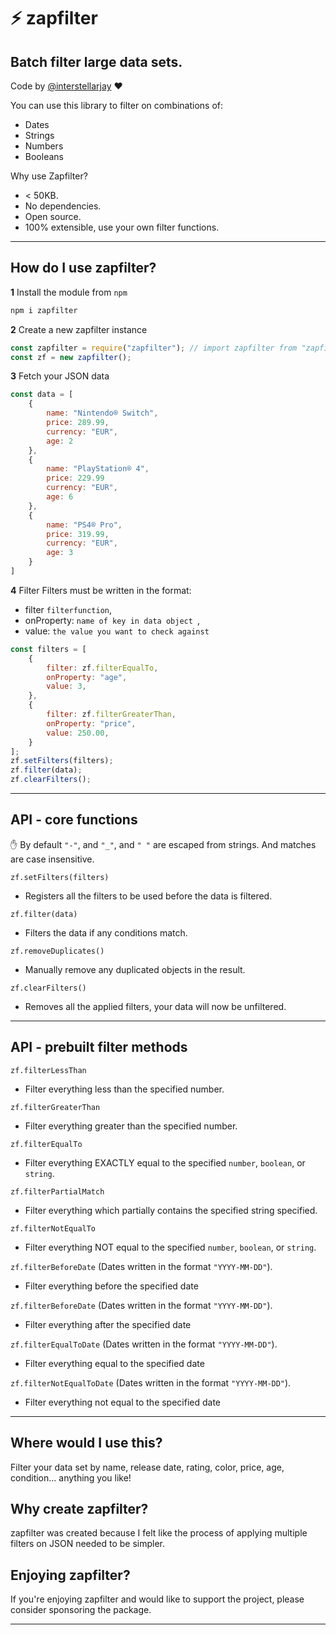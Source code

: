 # :zap: zapfilter 
## Batch filter large data sets.
Code by [@interstellarjay](https://github.com/interstellarjay/) :heart:

You can use this library to filter on combinations of:
+ Dates
+ Strings
+ Numbers
+ Booleans

Why use Zapfilter?
+ < 50KB.
+ No dependencies.
+ Open source.
+ 100% extensible, use your own filter functions.

---

## How do I use zapfilter?

**1** Install the module from `npm`

```bash
npm i zapfilter
```

**2** Create a new zapfilter instance

```javascript
const zapfilter = require("zapfilter"); // import zapfilter from "zapfilter"
const zf = new zapfilter();
```

**3** Fetch your JSON data

```javascript
const data = [
	{
		name: "Nintendo® Switch",
		price: 289.99,
		currency: "EUR",
		age: 2
	},
	{
		name: "PlayStation® 4",
		price: 229.99
		currency: "EUR",
		age: 6
	},
	{
		name: "PS4® Pro",
		price: 319.99,
		currency: "EUR",
		age: 3
	}
]
```

**4** Filter
Filters must be written in the format:
+ filter `filterfunction`,
+ onProperty: `name of key in data object `,
+ value: `the value you want to check against`

```javascript
const filters = [
	{
		filter: zf.filterEqualTo,
		onProperty: "age",
		value: 3,
	},
	{
		filter: zf.filterGreaterThan,
		onProperty: "price",
		value: 250.00,
	}
];
zf.setFilters(filters);
zf.filter(data);
zf.clearFilters();
```
---

## API - core functions
:hand: By default `"-"`, and `"_"`, and `" "` are escaped from strings. And matches are case insensitive.

`zf.setFilters(filters)`
- Registers all the filters to be used before the data is filtered.

`zf.filter(data)`
- Filters the data if any conditions match.

`zf.removeDuplicates()` 
- Manually remove any duplicated objects in the result.

`zf.clearFilters()`
- Removes all the applied filters, your data will now be unfiltered.

---

## API - prebuilt filter methods

`zf.filterLessThan`
- Filter everything less than the specified number.

`zf.filterGreaterThan`
- Filter everything greater than the specified number.

`zf.filterEqualTo` 
- Filter everything EXACTLY equal to the specified `number`, `boolean`, or `string`.

`zf.filterPartialMatch` 
- Filter everything which partially contains the specified string specified.

`zf.filterNotEqualTo`
- Filter everything NOT equal to the specified `number`, `boolean`, or `string`.

`zf.filterBeforeDate` (Dates written in the format `"YYYY-MM-DD"`).
- Filter everything before the specified date

`zf.filterBeforeDate` (Dates written in the format `"YYYY-MM-DD"`).
- Filter everything after the specified date

`zf.filterEqualToDate` (Dates written in the format `"YYYY-MM-DD"`).
- Filter everything equal to the specified date

`zf.filterNotEqualToDate` (Dates written in the format `"YYYY-MM-DD"`).
- Filter everything not equal to the specified date

---

## Where would I use this?
Filter your data set by name, release date, rating, color, price, age, condition... anything you like!

## Why create zapfilter?
zapfilter was created because I felt like the process of applying multiple filters on JSON needed to be simpler.

## Enjoying zapfilter?
If you're enjoying zapfilter and would like to support the project, please consider sponsoring the package.

---
